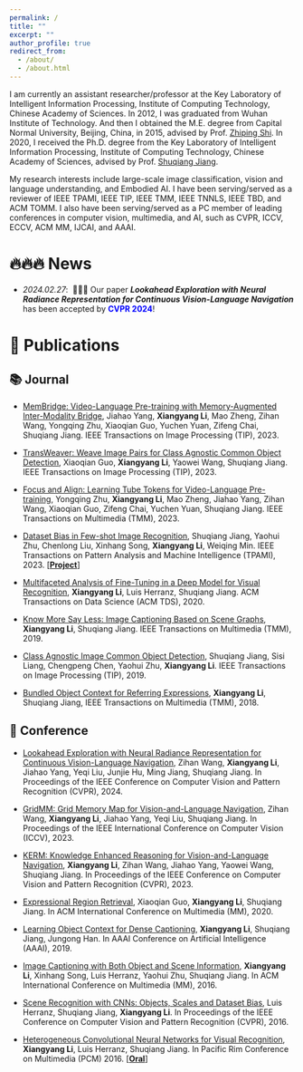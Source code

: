 ```yaml
---
permalink: /
title: ""
excerpt: ""
author_profile: true
redirect_from: 
  - /about/
  - /about.html
---
```


<span class='anchor' id='about-me'></span>

 I am currently an assistant researcher/professor at the Key Laboratory of Intelligent Information Processing, Institute of Computing Technology, Chinese Academy of Sciences. In 2012, I was graduated from Wuhan Institute of Technology. And then I obtained the M.E. degree from Capital Normal University, Beijing, China, in 2015, advised by Prof. <a href='https://iec.cnu.edu.cn/szdw/bssds/bssds1/105294.htm'>Zhiping Shi</a>. In 2020, I received the Ph.D. degree from the Key Laboratory of Intelligent Information Processing, Institute of Computing Technology, Chinese Academy of Sciences, advised by Prof. <a href='https://people.ucas.ac.cn/~sqjiang'>Shuqiang Jiang</a>.

 My research interests include large-scale image classification, vision and language understanding, and Embodied AI. I have been serving/served as a reviewer of IEEE TPAMI, IEEE TIP, IEEE TMM, IEEE TNNLS, IEEE TBD, and ACM TOMM. I also have been serving/served as a PC member of leading conferences in computer vision, multimedia, and AI, such as CVPR, ICCV, ECCV, ACM MM, IJCAI, and AAAI.


# 🔥🔥🔥 News
- *2024.02.27*: &nbsp;🎉🎉🎉 Our paper <i><strong>Lookahead Exploration with Neural Radiance Representation for Continuous Vision-Language Navigation</strong></i> has been accepted by <strong><font color="Blue">CVPR 2024</font></strong>!

# 📝 Publications 

## 📚 Journal
- [MemBridge: Video-Language Pre-training with Memory-Augmented Inter-Modality Bridge](https://ieeexplore.ieee.org/document/10181136), Jiahao Yang, **Xiangyang Li**, Mao Zheng, Zihan Wang, Yongqing Zhu, Xiaoqian Guo, Yuchen Yuan, Zifeng Chai, Shuqiang Jiang. IEEE Transactions on Image Processing (TIP), 2023.

- [TransWeaver: Weave Image Pairs for Class Agnostic Common Object Detection](https://ieeexplore.ieee.org/document/10128957), Xiaoqian Guo, **Xiangyang Li**, Yaowei Wang, Shuqiang Jiang. IEEE Transactions on Image Processing (TIP), 2023.

- [Focus and Align: Learning Tube Tokens for Video-Language Pre-training](https://ieeexplore.ieee.org/abstract/document/9996559), Yongqing Zhu, **Xiangyang Li**, Mao Zheng, Jiahao Yang, Zihan Wang, Xiaoqian Guo, Zifeng Chai, Yuchen Yuan, Shuqiang Jiang. IEEE Transactions on Multimedia (TMM), 2023.

- [Dataset Bias in Few-shot Image Recognition](https://ieeexplore.ieee.org/document/9720733), Shuqiang Jiang, Yaohui Zhu, Chenlong Liu, Xinhang Song, **Xiangyang Li**, Weiqing Min. IEEE Transactions on Pattern Analysis and Machine Intelligence (TPAMI), 2023. [[**Project**]](http://123.57.42.89/dataset-bias/dataset-bias.html) 

- [Multifaceted Analysis of Fine-Tuning in a Deep Model for Visual Recognition](https://dl.acm.org/doi/abs/10.1145/3319500), **Xiangyang Li**, Luis Herranz, Shuqiang Jiang. ACM Transactions on Data Science (ACM TDS), 2020.

- [Know More Say Less: Image Captioning Based on Scene Graphs](https://ieeexplore.ieee.org/abstract/document/8630068), **Xiangyang Li**, Shuqiang Jiang. IEEE Transactions on Multimedia (TMM), 2019.

- [Class Agnostic Image Common Object Detection](https://ieeexplore.ieee.org/abstract/document/8606132/), Shuqiang Jiang, Sisi Liang, Chengpeng Chen, Yaohui Zhu, **Xiangyang Li**. IEEE Transactions on Image Processing (TIP), 2019.

- [Bundled Object Context for Referring Expressions](https://ieeexplore.ieee.org/abstract/document/8307406/), **Xiangyang Li**, Shuqiang Jiang, IEEE Transactions on Multimedia (TMM), 2018.


## 📙 Conference
- [Lookahead Exploration with Neural Radiance Representation for Continuous Vision-Language Navigation](https://cvpr.thecvf.com/), Zihan Wang, **Xiangyang Li**, Jiahao Yang, Yeqi Liu, Junjie Hu, Ming Jiang, Shuqiang Jiang. In Proceedings of the IEEE Conference on Computer Vision and Pattern Recognition (CVPR), 2024. 

- [GridMM: Grid Memory Map for Vision-and-Language Navigation](https://arxiv.org/abs/2307.12907), Zihan Wang, **Xiangyang Li**, Jiahao Yang, Yeqi Liu, Shuqiang Jiang. In Proceedings of the IEEE International Conference on Computer Vision (ICCV), 2023.
  
- [KERM: Knowledge Enhanced Reasoning for Vision-and-Language Navigation](https://arxiv.org/abs/2303.15796), **Xiangyang Li**, Zihan Wang, Jiahao Yang, Yaowei Wang, Shuqiang Jiang. In Proceedings of the IEEE Conference on Computer Vision and Pattern Recognition (CVPR), 2023. 

- [Expressional Region Retrieval](https://dl.acm.org/doi/abs/10.1145/3394171.3413567), Xiaoqian Guo, **Xiangyang Li**, Shuqiang Jiang. In  ACM International Conference on Multimedia (MM), 2020. 

- [Learning Object Context for Dense Captioning](https://ojs.aaai.org/index.php/AAAI/article/view/4886), **Xiangyang Li**, Shuqiang Jiang, Jungong Han. In AAAI Conference on Artificial Intelligence (AAAI), 2019.

- [Image Captioning with Both Object and Scene Information](https://dl.acm.org/doi/abs/10.1145/2964284.2984069), **Xiangyang Li**, Xinhang Song, Luis Herranz, Yaohui Zhu, Shuqiang Jiang. In ACM International Conference on Multimedia (MM), 2016.

- [Scene Recognition with CNNs: Objects, Scales and Dataset Bias](http://openaccess.thecvf.com/content_cvpr_2016/html/Herranz_Scene_Recognition_With_CVPR_2016_paper.html), Luis Herranz, Shuqiang Jiang, **Xiangyang Li**. In Proceedings of the IEEE Conference on Computer Vision and Pattern Recognition (CVPR), 2016.

- [Heterogeneous Convolutional Neural Networks for Visual Recognition](https://link.springer.com/chapter/10.1007/978-3-319-48896-7_26), **Xiangyang Li**, Luis Herranz, Shuqiang Jiang. In Pacific Rim Conference on Multimedia (PCM) 2016. [[**Oral**]](https://link.springer.com/chapter/10.1007/978-3-319-48896-7_26)
